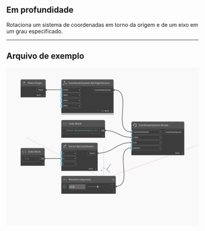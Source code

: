 <!--- Autodesk.DesignScript.Geometry.CoordinateSystem.Rotate(origin, axis, degrees) --->
<!--- 3JO6UW566EG3MSCU25AGJTTDKZSMAZZO7D4VC5APLFDZVUEMPDSA --->
## Em profundidade
Rotaciona um sistema de coordenadas em torno da origem e de um eixo em um grau especificado.
___
## Arquivo de exemplo

![Rotate (origin, axis, degrees)](./3JO6UW566EG3MSCU25AGJTTDKZSMAZZO7D4VC5APLFDZVUEMPDSA_img.jpg)

